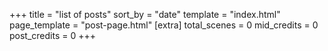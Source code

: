 +++
title = "list of posts"
sort_by = "date"
template = "index.html"
page_template = "post-page.html"
[extra]
total_scenes = 0
mid_credits = 0
post_credits = 0
+++